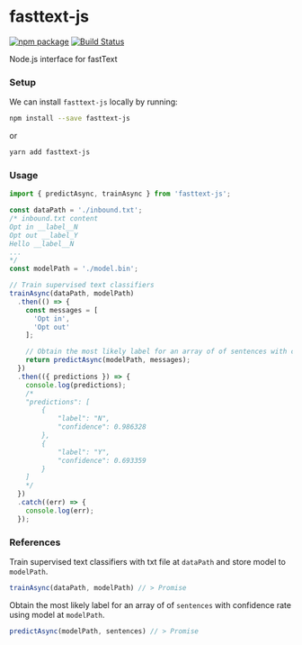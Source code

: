 # fasttext-js

[![npm package](https://img.shields.io/npm/v/fasttext-js.svg?style=flat-square)](https://www.npmjs.org/package/fasttext-js)
[![Build Status](https://travis-ci.org/callemall/fasttext-js.svg?branch=master)](https://travis-ci.org/callemall/fasttext-js)

Node.js interface for fastText

### Setup
We can install `fasttext-js` locally by running:
```bash
npm install --save fasttext-js
```
or
```bash
yarn add fasttext-js
```

### Usage
```js
import { predictAsync, trainAsync } from 'fasttext-js';

const dataPath = './inbound.txt';
/* inbound.txt content
Opt in __label__N
Opt out __label_Y
Hello __label__N
...
*/
const modelPath = './model.bin';

// Train supervised text classifiers
trainAsync(dataPath, modelPath)
  .then(() => {
    const messages = [
      'Opt in',
      'Opt out'
    ];

    // Obtain the most likely label for an array of of sentences with confidence rate
    return predictAsync(modelPath, messages);
  })
  .then(({ predictions }) => {
    console.log(predictions);
    /*
    "predictions": [
        {
            "label": "N",
            "confidence": 0.986328
        },
        {
            "label": "Y",
            "confidence": 0.693359
        }
    ]
    */
  })
  .catch((err) => {
    console.log(err);
  });
```

### References
Train supervised text classifiers with txt file at `dataPath` and store model to `modelPath`.
```js
trainAsync(dataPath, modelPath) // > Promise
```
Obtain the most likely label for an array of of `sentences` with confidence rate using model at `modelPath`.
```js
predictAsync(modelPath, sentences) // > Promise
```

